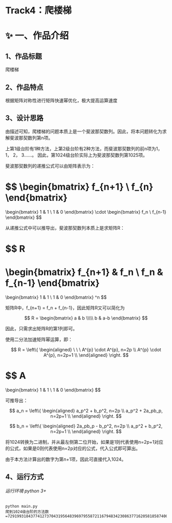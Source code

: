 # Track4：爬楼梯

# ✨ 一、作品介绍
## 1、作品标题

爬楼梯

## 2、作品特点

根据矩阵对称性进行矩阵快速幂优化，极大提高运算速度

## 3、设计思路

由描述可知，爬楼梯的问题本质上是一个斐波那契数列。因此，将本问题转化为求解斐波那契数列第n项。

上第1级台阶有1种方法，上第2级台阶有2种方法，而斐波那契数列的前n项为1， 1， 2， 3……。
因此，第1024级台阶实际上为斐波那契数列第1025项。

斐波那契数列的递推公式可以由矩阵表示为：



$$
\begin{bmatrix}
f_{n+1} \\
f_{n}
\end{bmatrix}
=
\begin{bmatrix}
1 & 1 \\
1 & 0
\end{bmatrix}
\cdot
\begin{bmatrix}
f_n \\
f_{n-1}
\end{bmatrix}
$$



从递推公式中可以推导出，斐波那契数列本质上是求矩阵R：



$$
R
=
\begin{bmatrix}
f_{n+1} & f_n \\
f_n & f_{n-1}
\end{bmatrix}
=
\begin{bmatrix}
1 & 1 \\
1 & 0
\end{bmatrix}
^n
$$



矩阵R中，f_{n+1} = f_n + f_{n-1}，因此矩阵R又可以简化为


$$
R =
\begin{bmatrix}
a & b \\\\\
b & a-b
\end{bmatrix}
$$


因此，只需求出矩阵R的第1列即可。

使用二分法加速矩阵幂运算，即：


$$
R = 
\left\{
\begin{aligned}
\ \ \ A^{p} \cdot A^{p}, n=2p \\
A^{p} \cdot A^{p}, n=2p+1 \\
\end{aligned}
\right.
$$



$$
A
=
\begin{bmatrix}
1 & 1 \\
1 & 0
\end{bmatrix}
$$




可推导出：




$$
a_n = 
\left\{
\begin{aligned}
a_p^2 + b_p^2, n=2p \\
a_p^2 + 2a_pb_p, n=2p+1 \\
\end{aligned}
\right.
$$




$$
b_n = 
\left\{
\begin{aligned}
2a_pb_p - b_p^2, n=2p \\
a_p^2 + b_p^2, n=2p+1 \\
\end{aligned}
\right.
$$




将1024转换为二进制，并从最左侧第二位开始，如果是1则代表使用n=2p+1对应的公式，如果是0则代表使用n=2p对应的公式，代入公式即可算出。

由于本方法计算出的数字为第n+1项，因此可直接代入1024。


##  4、运行方式
###### 运行环境 python 3+

```shell
python main.py
爬到1024级台阶的方法数=7291993184377412737043195648396979558721167948342308637716205818587400148912186579874409368754354848994831816250311893410648104792440789475340471377366852420526027975140687031196633477605718294523235826853392138525
```
